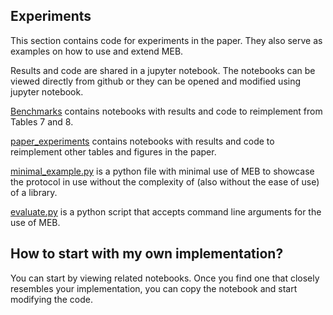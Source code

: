 ## Experiments

This section contains code for experiments in the paper. They also serve as examples on how to use and extend MEB.

Results and code are shared in a jupyter notebook. The notebooks can be viewed directly from github or they can be opened and modified using jupyter notebook.

[Benchmarks](Benchmarks) contains notebooks with results and code to reimplement from Tables 7 and 8.

[paper_experiments](paper_experiments) contains notebooks with results and code to reimplement other tables and figures in the paper.

[minimal_example.py](minimal_example.py) is a python file with minimal use of MEB to showcase the protocol in use without the complexity of (also without the ease of use) of a library.

[evaluate.py](evaluate.py) is a python script that accepts command line arguments for the use of MEB.

## How to start with my own implementation?
You can start by viewing related notebooks. Once you find one that closely resembles your implementation, you can copy the notebook and start modifying the code.
